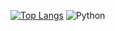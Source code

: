 [![Top Langs](https://github-readme-stats.vercel.app/api/top-langs/?username=kimheekimhee&layout=compact)](https://github.com/kimheekimhee/github-readme-stats)
![Python](https://img.shields.io/badge/Python-3776AB?style=for-the-badge&logo=python&logoColor=white)
